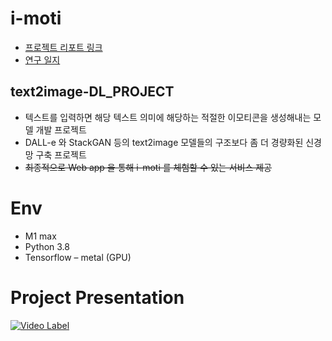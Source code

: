 # i-moti
- [프로젝트 리포트 링크](https://ruo-ds.notion.site/i-moti-text2image-7611a9c4ff204e91a178a54feb87cc7b)
- [연구 일지](https://github.com/comsa33/i-moti_text2image-DL_PROJECT/blob/main/%EA%B0%9C%EB%B0%9C%EC%9D%BC%EC%A7%80.md)
## text2image-DL_PROJECT
-	텍스트를 입력하면 해당 텍스트 의미에 해당하는 적절한 이모티콘을 생성해내는 모델 개발 프로젝트
-	DALL-e 와 StackGAN 등의 text2image 모델들의 구조보다 좀 더 경량화된 신경망 구축 프로젝트
-	~~최종적으로 Web app 을 통해 i-moti 를 체험할 수 있는 서비스 제공~~

# Env
-	M1 max
-	Python 3.8
-	Tensorflow – metal (GPU)

# Project Presentation
[![Video Label](http://img.youtube.com/vi/PnMkgFXcUi4/0.jpg)](https://youtu.be/PnMkgFXcUi4)

